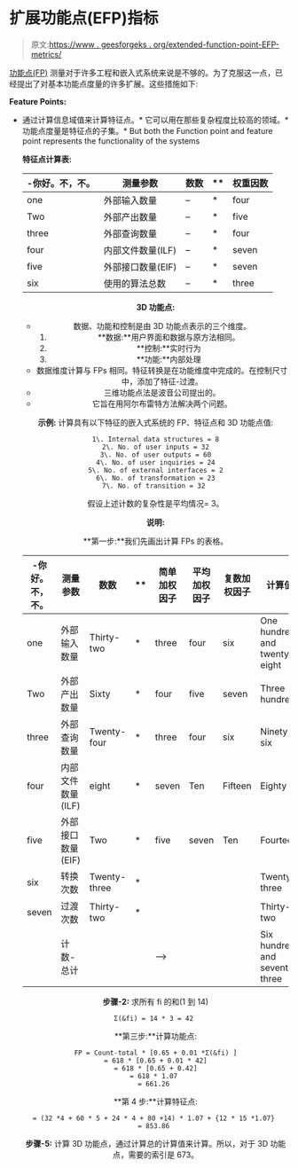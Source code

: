 # 扩展功能点(EFP)指标

> 原文:[https://www . geesforgeks . org/extended-function-point-EFP-metrics/](https://www.geeksforgeeks.org/extended-function-point-efp-metrics/)

[功能点(FP)](https://www.geeksforgeeks.org/software-engineering-functional-point-fp-analysis/) 测量对于许多工程和嵌入式系统来说是不够的。为了克服这一点，已经提出了对基本功能点度量的许多扩展。这些措施如下:

**Feature Points:**

*   通过计算信息域值来计算特征点。*   它可以用在那些复杂程度比较高的领域。*   功能点度量是特征点的子集。*   But both the Function point and feature point represents the functionality of the systems

    **特征点计算表:**

    <center>

    | -你好。不，不。 | 测量参数 | 数数 | ** | 权重因数 |
    | --- | --- | --- | --- | --- |
    | one | 外部输入数量 | – | * | four |
    | Two | 外部产出数量 | – | * | five |
    | three | 外部查询数量 | – | * | four |
    | four | 内部文件数量(ILF) | – | * | seven |
    | five | 外部接口数量(EIF) | – | * | seven |
    | six | 使用的算法总数 | – | * | three |

    **3D 功能点:**

    *   数据、功能和控制是由 3D 功能点表示的三个维度。
        1.  **数据:**用户界面和数据与原方法相同。
        2.  **控制:**实时行为
        3.  **功能:**内部处理
    *   数据维度计算与 FPs 相同。特征转换是在功能维度中完成的。在控制尺寸中，添加了特征-过渡。
    *   三维功能点法是波音公司提出的。
    *   它旨在用阿尔布雷特方法解决两个问题。

    **示例:**
    计算具有以下特征的嵌入式系统的 FP、特征点和 3D 功能点值:

    ```
    1\. Internal data structures = 8
    2\. No. of user inputs = 32
    3\. No. of user outputs = 60
    4\. No. of user inquiries = 24
    5\. No. of external interfaces = 2
    6\. No. of transformation = 23
    7\. No. of transition = 32 
    ```

    假设上述计数的复杂性是平均情况= 3。

    **说明:**

    **第一步:**我们先画出计算 FPs 的表格。

    <center>

    | -你好。不，不。 | 测量参数 | 数数 | ** | 简单加权因子 | 平均加权因子 | 复数加权因子 | 计算值 |
    | --- | --- | --- | --- | --- | --- | --- | --- |
    | one | 外部输入数量 | Thirty-two | * | three | four | six | One hundred and twenty-eight |
    | Two | 外部产出数量 | Sixty | * | four | five | seven | Three hundred |
    | three | 外部查询数量 | Twenty-four | * | three | four | six | Ninety-six |
    | four | 内部文件数量(ILF) | eight | * | seven | Ten | Fifteen | Eighty |
    | five | 外部接口数量(EIF) | Two | * | five | seven | Ten | Fourteen |
    | six | 转换次数 | Twenty-three | * |  |  |  | Twenty-three |
    | seven | 过渡次数 | Thirty-two | * |  |  |  | Thirty-two |
    |  | 计数-总计 |  |  | —–> |  |  | Six hundred and seventy-three |

    </center>

    **步骤-2:** 求所有 fi 的和(1 到 14)

    ```
    Σ(&fi) = 14 * 3 = 42 
    ```

    **第三步:**计算功能点:

    ```
    FP = Count-total * [0.65 + 0.01 *Σ(&fi) ]
    = 618 * [0.65 + 0.01 * 42]
    = 618 * [0.65 + 0.42]
    = 618 * 1.07 
    = 661.26 
    ```

    **第 4 步:**计算特征点:

    ```
    = (32 *4 + 60 * 5 + 24 * 4 + 80 +14) * 1.07 + {12 * 15 *1.07} 
    = 853.86 
    ```

    **步骤-5:** 计算 3D 功能点，通过计算总的计算值来计算。所以，对于 3D 功能点，需要的索引是 673。

    </center>